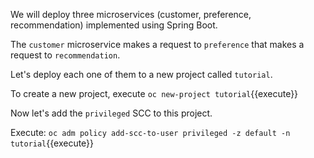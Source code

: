 We will deploy three microservices (customer, preference, recommendation) implemented using Spring Boot.

The `customer` microservice makes a request to `preference` that makes a request to `recommendation`.

Let's deploy each one of them to a new project called `tutorial`.

To create a new project, execute `oc new-project tutorial`{{execute}}

Now let's add the `privileged` SCC to this project.

Execute: `oc adm policy add-scc-to-user privileged -z default -n tutorial`{{execute}}
